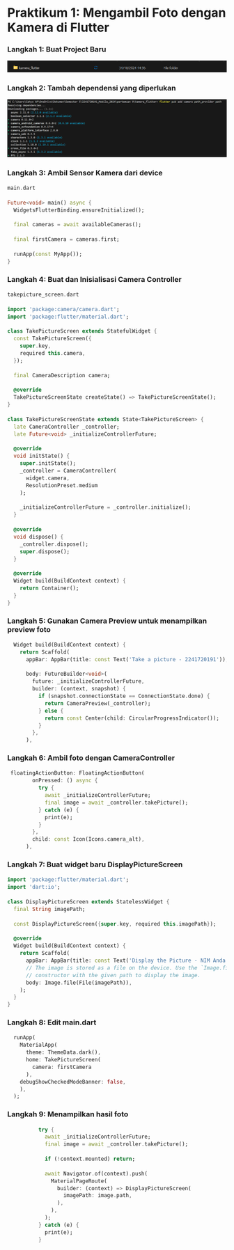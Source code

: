 # Praktikum 1: Mengambil Foto dengan Kamera di Flutter

### **Langkah 1: Buat Project Baru**
![alt text](images/image-2.png)

### **Langkah 2: Tambah dependensi yang diperlukan**
![alt text](images/image.png)

### **Langkah 3: Ambil Sensor Kamera dari device**
```dart
main.dart

Future<void> main() async {
  WidgetsFlutterBinding.ensureInitialized();

  final cameras = await availableCameras();

  final firstCamera = cameras.first;
  
  runApp(const MyApp());
} 
```

### **Langkah 4: Buat dan Inisialisasi Camera Controller**
```dart
takepicture_screen.dart

import 'package:camera/camera.dart';
import 'package:flutter/material.dart';

class TakePictureScreen extends StatefulWidget {
  const TakePictureScreen({
    super.key,
    required this.camera,
  });

  final CameraDescription camera;

  @override
  TakePictureScreenState createState() => TakePictureScreenState();
}

class TakePictureScreenState extends State<TakePictureScreen> {
  late CameraController _controller;
  late Future<void> _initializeControllerFuture;

  @override
  void initState() {
    super.initState();
    _controller = CameraController(
      widget.camera, 
      ResolutionPreset.medium
    );

    _initializeControllerFuture = _controller.initialize();
  }

  @override
  void dispose() {
    _controller.dispose();
    super.dispose();
  }

  @override
  Widget build(BuildContext context) {
    return Container();
  }
}
```

### **Langkah 5: Gunakan Camera Preview untuk menampilkan preview foto**
```dart
  Widget build(BuildContext context) {
    return Scaffold(
      appBar: AppBar(title: const Text('Take a picture - 2241720191')),

      body: FutureBuilder<void>(
        future: _initializeControllerFuture,
        builder: (context, snapshot) {
          if (snapshot.connectionState == ConnectionState.done) {
            return CameraPreview(_controller);
          } else {
            return const Center(child: CircularProgressIndicator());
          }
        },
      ),
```

### **Langkah 6: Ambil foto dengan CameraController**
```dart
 floatingActionButton: FloatingActionButton(
        onPressed: () async {
          try {
            await _initializeControllerFuture;
            final image = await _controller.takePicture();
          } catch (e) {
            print(e);
          }
        },
        child: const Icon(Icons.camera_alt),
      ),
```

### **Langkah 7: Buat widget baru DisplayPictureScreen**
```dart
import 'package:flutter/material.dart';
import 'dart:io';

class DisplayPictureScreen extends StatelessWidget {
  final String imagePath;

  const DisplayPictureScreen({super.key, required this.imagePath});

  @override
  Widget build(BuildContext context) {
    return Scaffold(
      appBar: AppBar(title: const Text('Display the Picture - NIM Anda')),
      // The image is stored as a file on the device. Use the `Image.file`
      // constructor with the given path to display the image.
      body: Image.file(File(imagePath)),
    );
  }
}
```

### **Langkah 8: Edit main.dart**
```dart
  runApp(
    MaterialApp(
      theme: ThemeData.dark(),
      home: TakePictureScreen(
        camera: firstCamera
      ),
    debugShowCheckedModeBanner: false,
    ),
  ); 
```

### **Langkah 9: Menampilkan hasil foto**
```dart
          try {
            await _initializeControllerFuture;
            final image = await _controller.takePicture();

            if (!context.mounted) return;

            await Navigator.of(context).push(
              MaterialPageRoute(
                builder: (context) => DisplayPictureScreen(
                  imagePath: image.path,
                ),
              ),
            );
          } catch (e) {
            print(e);
          }
```

